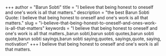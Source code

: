 +++
author = "Barun Sobti"
title = "I believe that being honest to oneself and one's work is all that matters."
description = "the best Barun Sobti Quote: I believe that being honest to oneself and one's work is all that matters."
slug = "i-believe-that-being-honest-to-oneself-and-ones-work-is-all-that-matters"
keywords = "I believe that being honest to oneself and one's work is all that matters.,barun sobti,barun sobti quotes,barun sobti quote,barun sobti sayings,barun sobti saying,quotes, sayings,quote, saying, motivation"
+++
I believe that being honest to oneself and one's work is all that matters.
